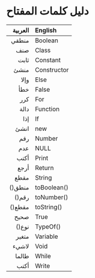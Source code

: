 ﻿---
sidebar_position: 6
---

# دليل كلمات المفتاح

| العربية | English     |
|--------:|:------------|
|  	منطقي | Boolean     |
|    	صنف | Class       |
|   	ثابت | Constant    |
|    منشئ | Constructor |
|   	وإلا | Else        |
|    	خطأ | False       |
|    	كرر | For         |
|   	دالة | Function    |
|    	إذا | If          |
|   	انشئ | new         |
|    	رقم | Number      |
|    	عدم | NULL        |
|   	أكتب | Print       |
|   	أرجع | Return      |
|   	مقطع | String      |
| 	()منطق | toBoolean() |
|  	()رقم | toNumber()  |
| 	()مقطع | toString()  |
|   	صحيح | True        |
|  	()نوع | TypeOf()    |
|  	متغير | Variable    |
|   لاشيء | Void        |
|  	طالما | While       |
|   	أكتب | Write       |

